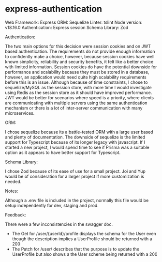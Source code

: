 # express-authentication

Web Framework: Express
ORM: Sequelize
Linter: tslint
Node version: v18.16.0
Authentication: Express session
Schema Library: Zod

Authentication:

The two main options for this decision were session cookies and on JWT based authentication. The requirements do not provide enough information to confidently make a choice, however, because session cookies have well known simplicity, reliability and security benefits, it felt like a better choice with limited information. Session cookies do have the potential downside for performance and scalability because they must be stored in a database, however, an application would need quite high scalability requirements before this is an issue. Although because of time constraints, I chose to sequelize/MySQL as the session store, with more time I would investigate using Redis as the session store as it should have improved performance. JWT would be better for scenarios where speed is a priority, where clients are communicating with multiple servers using the same authentication mechanism or there is a lot of inter-server communication with many microservices.

ORM:

I chose sequelize because its a battle-tested ORM with a large user based and plenty of documentation. The downside of sequelize is the limited support for Typescript because of its longer legacy with javascript. If I started a new project, I would spend time to see if Prisma was a suitable option as it appears to have better support for Typescript.

Schema Library:

I chose Zod because of its ease of use for a small project. Joi and Yup would be of consideration for a larger project if more customization is needed.

Notes:

Although a .env file is included in the project, normally this file would be setup independently for dev, staging and prod.


Feedback:

There were a few inconsistencies in the swagger doc.
- The Get for /user/{userId}/profile displays the schema for the User even though the description implies a UserProfile should be returned with a 200
- The Patch for /user/ describes that the purpose is to update the UserProfile but also shows a the User scheme being returned with a 200